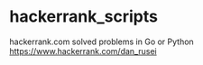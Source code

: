 # hackerrank_scripts
hackerrank.com solved problems in Go or Python  
https://www.hackerrank.com/dan_rusei

